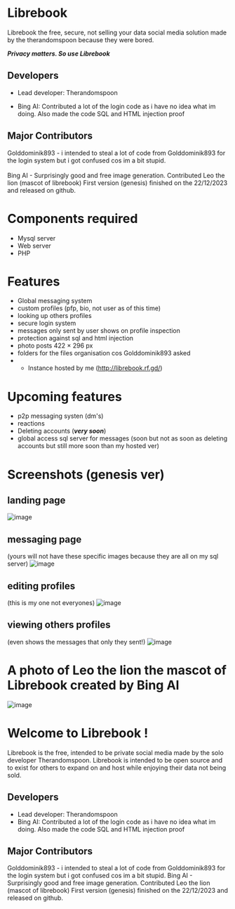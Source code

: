 # Librebook
Librebook the free, secure, not selling your data social media solution made by the therandomspoon because they were bored.

***Privacy matters. So use Librebook***

## Developers
- Lead developer: Therandomspoon

- Bing AI: Contributed a lot of the login code as i have no idea what im doing. Also made the code SQL and HTML injection proof
## Major Contributors
Golddominik893 - i intended to steal a lot of code from Golddominik893 for the login system but i got confused cos im a bit stupid.
<br>
<br>
Bing AI - Surprisingly good and free image generation. Contributed Leo the lion (mascot of librebook)
First version (genesis) finished on the 22/12/2023 and released on github.

# Components required
- Mysql server
- Web server
- PHP

# Features
- Global messaging system
- custom profiles (pfp, bio, not user as of this time)
- looking up others profiles
- secure login system
- messages only sent by user shows on profile inspection
- protection against sql and html injection
- photo posts 422 × 296 px
- folders for the files organisation cos Golddominik893 asked
- - Instance hosted by me (http://librebook.rf.gd/)

# Upcoming features
- p2p messaging systen (dm's)
- reactions
- Deleting accounts (***very soon***)
- global access sql server for messages (soon but not as soon as deleting accounts but still more soon than my hosted ver)

# Screenshots (genesis ver)
## landing page
![image](https://github.com/therandomspoon/librebook/assets/107148755/1435c08d-c005-4d60-9841-a5d7b7e78a37)

## messaging page
(yours will not have these specific images because they are all on my sql server)
![image](https://github.com/therandomspoon/librebook/assets/107148755/16f9243c-dcd2-43c1-b44e-8e25187341f9)

## editing profiles
(this is my one not everyones)
![image](https://github.com/therandomspoon/librebook/assets/107148755/c7b8a187-e5f9-4551-8ead-10fdfb6b2c6a)

## viewing others profiles
(even shows the messages that only they sent!)
![image](https://github.com/therandomspoon/librebook/assets/107148755/2bb4005d-b166-44d6-bb1f-4e9cd9558dc1)

# A photo of Leo the lion the mascot of Librebook created by Bing AI
![image](https://github.com/therandomspoon/librebook/assets/107148755/c567fff8-e94e-4654-b4e4-fd920a9aa745)


# Welcome to Librebook !
Librebook is the free, intended to be private social media made by the solo developer Therandomspoon. Librebook is intended to be open source and to exist for others to expand on and host while enjoying their data not being sold.</p>
## Developers
- Lead developer: Therandomspoon
- Bing AI: Contributed a lot of the login code as i have no idea what im doing. Also made the code SQL and HTML injection proof
## Major Contributors
Golddominik893 - i intended to steal a lot of code from Golddominik893 for the login system but i got confused cos im a bit stupid.
Bing AI - Surprisingly good and free image generation. Contributed Leo the lion (mascot of librebook)
First version (genesis) finished on the 22/12/2023 and released on github.
